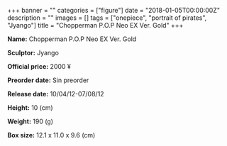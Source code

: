 +++
banner = ""
categories = ["figure"]
date = "2018-01-05T00:00:00Z"
description = ""
images = []
tags = ["onepiece", "portrait of pirates", "Jyango"]
title = "Chopperman P.O.P Neo EX Ver. Gold"
+++

**Name:** Chopperman P.O.P Neo EX Ver. Gold

**Sculptor:** Jyango

**Official price:** 2000 ¥

**Preorder date:** Sin preorder

**Release date:** 10/04/12-07/08/12

**Height:** 10 (cm)

**Weight:** 190 (g)

**Box size:** 12.1 x 11.0 x 9.6 (cm)
